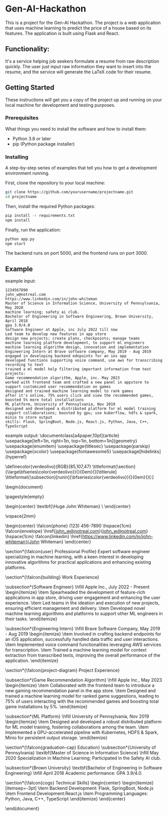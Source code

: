 # Gen-AI-Hackathon

This is a project for the Gen-AI Hackathon. The project is a web application that uses machine learning to predict the price of a house based on its features. The application is built using Flask and React.

## Functionality: 

It's a service helping job seekers formulate a resume from raw description quickly.
The user just input raw information they want to insert into the resume, 
and the service will generate the LaTeX code for their resume.

## Getting Started

These instructions will get you a copy of the project up and running on your local machine for development and testing purposes.

### Prerequisites

What things you need to install the software and how to install them:

- Python 3.8 or later
- pip (Python package installer)

### Installing

A step-by-step series of examples that tell you how to get a development environment running.

First, clone the repository to your local machine:

```bash
git clone https://github.com/yourusername/projectname.git
cd projectname
```
    
Then, install the required Python packages:

```bash
pip install -r requirements.txt
npm install
```

Finally, run the application:

```bash
python app.py
npm start
```

The backend runs on port 5000, and the frontend runs on port 3000.


## Example
example input:
```John Whiteman
1234567890
john_w@notreal.com
https://www.linkedin.com/in/john-whiteman
Master of Science in Information Science, University of Pennsylvania, May 2020
machine learning; safety ai club.
Bachelor of Engineering in Software Engineering, Brown University, April 2018
gpa 3.9/4.0
Software Engineer at Apple, inc July 2022 till now
Led team to develop new features in app store
design new projects; create plans, checkpoints; manage teams
machine learning platform development, to support ml engineers
machine learning algorithm design, innovation and implementation
Engineering Intern at Brave software company, May 2019 - Aug 2019
engaged in developing backend ednpoints for an ios app
developed functions supporting voice command, use aws for transcribing recording to text
trained a ml model help filtering important information from text
projects:
Game recommendation algorithm, Apple, inc. May 2023
worked with frontend team and crafted a new panel in appstore to support customized user recommendation on games
designed and trained machine learning model to rank games
after it's online, 75% users click and view the recommended games, boosted 5% more total installations
ML platform, University of Pennsylvania, Nov 2019
designed and developed a distributed platform for ml model training
support collaborations; boosted by gpu; use kuberflow, hdfs & spark,  minio to store output
skills: Flask, SpringBoot, Node.js, React.js, Python, Java, C++, TypeScript
```

example output:
\documentclass[a4paper,10pt]{article}
\usepackage[left=1in, right=1in, top=1in, bottom=1in]{geometry}
\usepackage{enumitem}
\usepackage{titlesec}
\usepackage{parskip}
\usepackage{xcolor}
\usepackage{fontawesome5}
\usepackage[hidelinks]{hyperref}

\definecolor{verdeolivo}{RGB}{85,107,47}
\titleformat{\section}{\large\bfseries\color{verdeolivo}}{}{0em}{}[\titlerule]
\titleformat{\subsection}[runin]{\bfseries\color{verdeolivo}}{}{0em}{}[:]

\begin{document}

\pagestyle{empty}

\begin{center}
    \textbf{\Huge John Whiteman} \\
\end{center}

\vspace{2mm}

\begin{center}
    \faIcon{phone} (123) 456-7890 \hspace{1cm}
    \faIcon{envelope} \href{john_w@notreal.com}{john_w@notreal.com} \hspace{1cm}
    \faIcon{linkedin} \href{https://www.linkedin.com/in/john-whiteman}{John Whiteman}
\end{center}


\section*{\faIcon{user} Professional Profile}
Expert software engineer specializing in machine learning, with a keen interest in developing innovative algorithms for practical applications and enhancing existing platforms. 

\section*{\faIcon{building} Work Experience}

\subsection*{Software Engineer}  \hfill Apple Inc., July 2022 - Present
\begin{itemize}
  \item Spearheaded the development of feature-rich applications in app store, driving user engagement and enhancing the user experience.
 \item Led teams in the ideation and execution of new projects, ensuring efficient management and delivery.
 \item Developed novel machine learning algorithms and platforms to support other ML engineers in their tasks.
\end{itemize}

\subsection*{Engineering Intern}  \hfill Brave Software Company, May 2019 - Aug 2019
\begin{itemize}
    \item Involved in crafting backend endpoints for an iOS application, successfully handled data traffic and user interactions.
    \item Implemented voice command functionalities leveraging AWS services for transcription.
    \item Trained a machine learning model for context extraction from transcribed texts, improving the overall performance of the application.
\end{itemize}

\section*{\faIcon{project-diagram} Project Experience}

\subsection*{Game Recommendation Algorithm}  \hfill Apple Inc., May 2023
\begin{itemize}
    \item Collaborated with the frontend team to introduce a new gaming recommendation panel in the app store.
    \item Designed and trained a machine learning model for ranked game suggestions, leading to 75\% of users interacting with the recommended games and boosting total game installations by 5\%.
\end{itemize}

\subsection*{ML Platform}  \hfill University of Pennsylvania, Nov 2019
\begin{itemize}
    \item Designed and developed a robust distributed platform for ML model training, fostering collaborations among the team.
    \item Implemented a GPU-accelerated pipeline with Kubernetes, HDFS & Spark, Minio for persistent output storage.
\end{itemize}

\section*{\faIcon{graduation-cap} Education}
\subsection*{University of Pennsylvania}  \textbf{Master of Science in Information Science} \hfill May 2020
Specialization in Machine Learning; Participated in the Safety AI club.

\subsection*{Brown University}  \textbf{Bachelor of Engineering in Software Engineering} \hfill   April 2018
Academic performance: GPA 3.9/4.0.

\section*{\faIcon{cogs} Technical Skills}
\begin{center}
    \begin{itemize}[itemsep=-3pt]
        \item Backend Development: Flask, SpringBoot, Node.js
        \item Frontend Development:React.js
        \item Programming Languages: Python, Java, C++, TypeScript
    \end{itemize}
\end{center}

\end{document}
